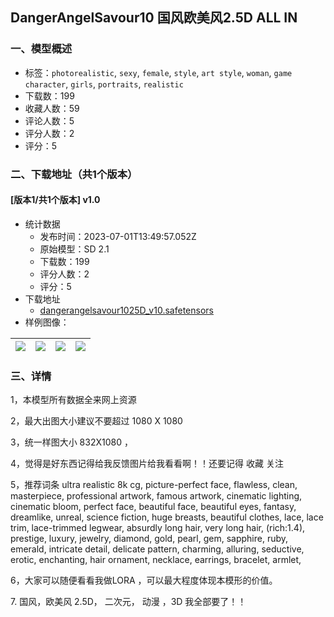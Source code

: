 ## DangerAngelSavour10 国风欧美风2.5D ALL IN 
### 一、模型概述

- 标签：`photorealistic`, `sexy`, `female`, `style`, `art style`, `woman`, `game character`, `girls`, `portraits`, `realistic`
- 下载数：199
- 收藏人数：59
- 评论人数：5
- 评分人数：2
- 评分：5

### 二、下载地址（共1个版本）

#### [版本1/共1个版本] v1.0

- 统计数据
  - 发布时间：2023-07-01T13:49:57.052Z
  - 原始模型：SD 2.1
  - 下载数：199
  - 评分人数：2
  - 评分：5
- 下载地址
  - [dangerangelsavour1025D_v10.safetensors](https://civitai.com/api/download/models/107880)
- 样例图像：

| <img src="https://image.civitai.com/xG1nkqKTMzGDvpLrqFT7WA/7bce4f1b-1311-43da-a16f-c5040d1c7d19/width=450/1358951.jpeg" /> | <img src="https://image.civitai.com/xG1nkqKTMzGDvpLrqFT7WA/166ae64e-123f-4ecc-9ec4-8d935af9545c/width=450/1358949.jpeg" /> | <img src="https://image.civitai.com/xG1nkqKTMzGDvpLrqFT7WA/36120094-963e-47ef-a39e-99e2f5728e4d/width=450/1358947.jpeg" /> | <img src="https://image.civitai.com/xG1nkqKTMzGDvpLrqFT7WA/8e2c0ea9-f3e1-420b-a5a8-03df6de9fc41/width=450/1358948.jpeg" /> |
| ---- | ---- | ---- | ---- |


### 三、详情
<p>1，本模型所有数据全来网上资源</p><p>2，最大出图大小建议不要超过 1080 X 1080</p><p>3，统一样图大小 832X1080 ，</p><p>4，觉得是好东西记得给我反馈图片给我看看啊！！还要记得 收藏 关注</p><p>5，推荐词条 ultra realistic 8k cg, picture-perfect face, flawless, clean, masterpiece, professional artwork, famous artwork, cinematic lighting, cinematic bloom, perfect face, beautiful face, beautiful eyes, fantasy, dreamlike, unreal, science fiction, huge breasts, beautiful clothes, lace, lace trim, lace-trimmed legwear, absurdly long hair, very long hair, (rich:1.4), prestige, luxury, jewelry, diamond, gold, pearl, gem, sapphire, ruby, emerald, intricate detail, delicate pattern, charming, alluring, seductive, erotic, enchanting, hair ornament, necklace, earrings, bracelet, armlet,</p><p></p><p>6，大家可以随便看看我做LORA ，可以最大程度体现本模形的价值。</p><p></p><p>7. 国风，欧美风 2.5D， 二次元， 动漫 ，3D 我全部要了！！</p><p></p><p></p>